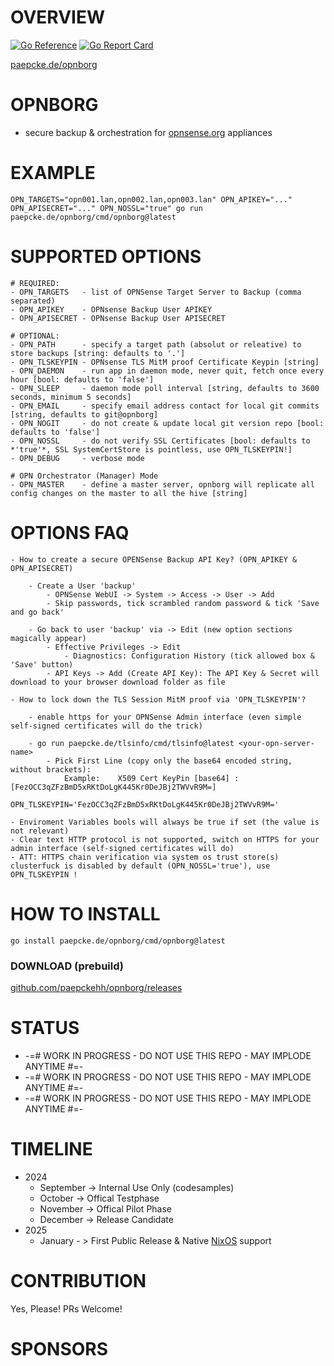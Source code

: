 # OVERVIEW 
[![Go Reference](https://pkg.go.dev/badge/paepcke.de/opnborg.svg)](https://pkg.go.dev/paepcke.de/opnborg) 
[![Go Report Card](https://goreportcard.com/badge/paepcke.de/opnborg)](https://goreportcard.com/report/paepcke.de/opnborg) 

[paepcke.de/opnborg](https://paepcke.de/opnborg/)

# OPNBORG 

- secure backup & orchestration for [opnsense.org](https://opnsense.org/) appliances
  
# EXAMPLE 
```
OPN_TARGETS="opn001.lan,opn002.lan,opn003.lan" OPN_APIKEY="..." OPN_APISECRET="..." OPN_NOSSL="true" go run paepcke.de/opnborg/cmd/opnborg@latest
```

# SUPPORTED OPTIONS 

```
# REQUIRED: 
- OPN_TARGETS   - list of OPNSense Target Server to Backup (comma separated)
- OPN_APIKEY    - OPNsense Backup User APIKEY
- OPN_APISECRET - OPNsense Backup User APISECRET

# OPTIONAL:
- OPN_PATH      - specify a target path (absolut or releative) to store backups [string: defaults to '.']
- OPN_TLSKEYPIN - OPNsense TLS MitM proof Certificate Keypin [string]
- OPN_DAEMON    - run app in daemon mode, never quit, fetch once every hour [bool: defaults to 'false']
- OPN_SLEEP     - daemon mode poll interval [string, defaults to 3600 seconds, minimum 5 seconds]
- OPN_EMAIL     - specify email address contact for local git commits [string, defaults to git@opnborg]
- OPN_NOGIT     - do not create & update local git version repo [bool: defaults to 'false']
- OPN_NOSSL     - do not verify SSL Certificates [bool: defaults to *'true'*, SSL SystemCertStore is pointless, use OPN_TLSKEYPIN!]
- OPN_DEBUG     - verbose mode

# OPN Orchestrator (Manager) Mode
- OPN_MASTER    - define a master server, opnborg will replicate all config changes on the master to all the hive [string]
```
# OPTIONS FAQ

```
- How to create a secure OPENSense Backup API Key? (OPN_APIKEY & OPN_APISECRET)
    
    - Create a User 'backup' 
        - OPNSense WebUI -> System -> Access -> User -> Add 
        - Skip passwords, tick scrambled random password & tick 'Save and go back' 
    
    - Go back to user 'backup' via -> Edit (new option sections magically appear)
        - Effective Privileges -> Edit 
            - Diagnostics: Configuration History (tick allowed box & 'Save' button)
        - API Keys -> Add (Create API Key): The API Key & Secret will download to your browser download folder as file

- How to lock down the TLS Session MitM proof via 'OPN_TLSKEYPIN'? 
    
    - enable https for your OPNSense Admin interface (even simple self-signed certificates will do the trick)
    
    - go run paepcke.de/tlsinfo/cmd/tlsinfo@latest <your-opn-server-name>
        - Pick First Line (copy only the base64 encoded string, without brackets): 
            Example:    X509 Cert KeyPin [base64] : [FezOCC3qZFzBmD5xRKtDoLgK445Kr0DeJBj2TWVvR9M=]
                        OPN_TLSKEYPIN='FezOCC3qZFzBmD5xRKtDoLgK445Kr0DeJBj2TWVvR9M='

- Enviroment Variables bools will always be true if set (the value is not relevant)
- Clear text HTTP protocol is not supported, switch on HTTPS for your admin interface (self-signed certificates will do)
- ATT: HTTPS chain verification via system os trust store(s) clusterfuck is disabled by default (OPN_NOSSL='true'), use OPN_TLSKEYPIN !
```

# HOW TO INSTALL

```
go install paepcke.de/opnborg/cmd/opnborg@latest
```

### DOWNLOAD (prebuild)

[github.com/paepckehh/opnborg/releases](https://github.com/paepckehh/opnborg/releases)


# STATUS

 - -=# WORK IN PROGRESS - DO NOT USE THIS REPO - MAY IMPLODE ANYTIME #=- 
 - -=# WORK IN PROGRESS - DO NOT USE THIS REPO - MAY IMPLODE ANYTIME #=- 
 - -=# WORK IN PROGRESS - DO NOT USE THIS REPO - MAY IMPLODE ANYTIME #=- 

# TIMELINE 

 - 2024
    - September -> Internal Use Only (codesamples)
    - October   -> Offical Testphase 
    - November  -> Offical Pilot Phase
    - December  -> Release Candidate
 - 2025
    - January - > First Public Release & Native [NixOS](https://github.com/nixos) support

# CONTRIBUTION

Yes, Please! PRs Welcome! 

# SPONSORS 



